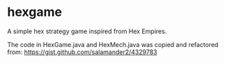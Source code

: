 # hexgame
A simple hex strategy game inspired from Hex Empires.  

The code in HexGame.java and HexMech.java was copied and refactored from: https://gist.github.com/salamander2/4329783  
